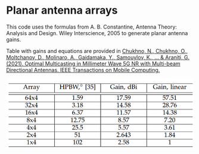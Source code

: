 Planar antenna arrays
==================

This code uses the formulas from A. B. Constantine, Antenna Theory: Analysis and Design. Wiley Interscience, 2005 to generate planar antenna gains.

Table with gains and equations are provided in [Chukhno, N., Chukhno, O., Moltchanov, D., Molinaro, A., Gaidamaka, Y., Samouylov, K., ... & Araniti, G. (2021). Optimal Multicasting in Millimeter Wave 5G NR with Multi-beam Directional Antennas. IEEE Transactions on Mobile Computing.](https://trepo.tuni.fi/bitstream/handle/10024/136731/Optimal_Multicasting_in_Millimeter_Wave_5G_NR_Systems_with_Multi_beam_Directional_Antennas.pdf?sequence=1)

![Table](table.png)



